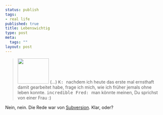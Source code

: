 ```yaml
--- 
status: publish
tags: 
- real life
published: true
title: Lebenswichtig
type: post
meta: 
  tags: ""
layout: post
---
```

<blockquote><a title="Waisted Away, by kikij" href="http://www.flickr.com/photos/kikij/16421852/"><img src="http://photos11.flickr.com/16421852_db56eeb79a_t.jpg" width="100" height="81" class="alignright"/></a> (...)
<tt>K: </tt>nachdem ich heute das erste mal ernsthaft damit gearbeitet habe, frage ich mich, wie ich früher jemals ohne leben konnte.
<tt>incredible Fred: </tt>man könnte meinen, Du sprichst von einer Frau :)
</blockquote>

Nein, nein. Die Rede war von <a href="http://de.wikipedia.org/wiki/Subversion_%28Software%29">Subversion</a>. Klar, oder?
